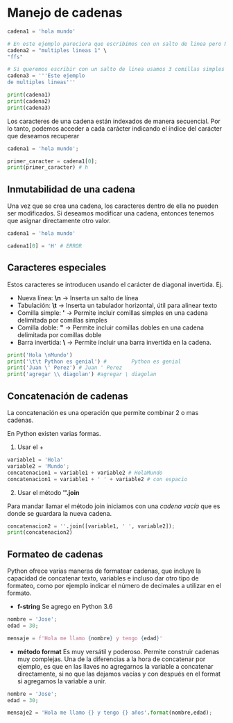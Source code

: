 
# Manejo de cadenas

```python
cadena1 = 'hola mundo'

# En este ejemplo pareciera que escribimos con un salto de linea pero NO, sigue con el mismo texto
cadena2 = "multiples lineas 1" \
"ffs"

# Si queremos escribir con un salto de linea usamos 3 comillas simples
cadena3 = '''Este ejemplo
de multiples lineas'''

print(cadena1)
print(cadena2)
print(cadena3)
```

Los caracteres de una cadena están indexados de manera secuencial.
Por lo tanto, podemos acceder a cada carácter indicando el índice del carácter que deseamos recuperar

```python
cadena1 = 'hola mundo';

primer_caracter = cadena1[0];
print(primer_caracter) # h
```

## Inmutabilidad de una cadena

Una vez que se crea una cadena, los caracteres dentro de ella no pueden ser modificados.
Si deseamos modificar una cadena, entonces tenemos que asignar directamente otro valor.

```python
cadena1 = 'hola mundo'

cadena1[0] = 'H' # ERROR
```


## Caracteres especiales

Estos caracteres se introducen usando el carácter de diagonal invertida. Ej.

- Nueva línea:  **\n** -> Inserta un salto de línea
- Tabulación: **\t** -> Inserta un tabulador horizontal, útil para alinear texto 
- Comilla simple: **\'**  -> Permite incluir comillas simples en una cadena delimitada por comillas simples
- Comilla doble: **\"**  -> Permite incluir comillas dobles en una cadena delimitada por comillas doble
- Barra invertida: **\\** -> Permite incluir una barra invertida en la cadena.

```python
print('Hola \nMundo')
print('\t\t Python es genial') #        Python es genial
print('Juan \' Perez') # Juan ' Perez
print('agregar \\ diagolan') #agregar \ diagolan

```

## Concatenación de cadenas

La concatenación es una operación que permite combinar 2 o mas cadenas.

En Python existen varias formas.

1. Usar el +
```python
variable1 = 'Hola'
variable2 = 'Mundo';
concatenacion1 = variable1 + variable2 # HolaMundo
concatenacion1 = variable1 + ' ' + variable2 # con espacio

```

2. Usar el método **''.join**

Para mandar llamar el método join iniciamos con una _cadena vacía_ que es donde se guardara la nueva cadena.

```python
concatenacion2 = ''.join([variable1, ' ', variable2]);
print(concatenacion2)
```

## Formateo de cadenas

Python ofrece varias maneras de formatear cadenas, que incluye la capacidad de concatenar texto, variables e incluso dar otro tipo de formateo, como por ejemplo indicar el número de decimales a utilizar en el formato.

- **f-string** Se agrego en Python 3.6 

```python
nombre = 'Jose';
edad = 30;

mensaje = f'Hola me llamo {nombre} y tengo {edad}'
```

- **método format** Es muy versátil y poderoso. Permite construir cadenas muy complejas. Una de la diferencias a la hora de concatenar por ejemplo, es que en las llaves no agregarnos la variable a concatenar directamente, si no que las dejamos vacías y con después en el format si agregamos la variable a unir.


```python
nombre = 'Jose';
edad = 30;

mensaje2 = 'Hola me llamo {} y tengo {} años'.format(nombre,edad);

```
